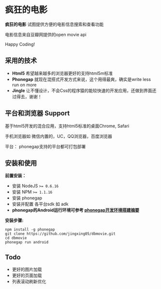 # 疯狂的电影

**疯狂的电影** 试图提供方便的电影信息搜索和查看功能

电影信息来自豆瓣网提供的open movie api

Happy Coding!

## 采用的技术

  * **Html5** 希望越来越多的浏览器更好的支持html5m标准
  * **Phonegap** 就现在混搭式开发方式来说，这个用得最爽，确实是write less run on more
  * **Jingle** 让不懂设计，不会Css的程序猿的能较快速的开发应用，还做到界面还过得去，谢谢！

## 平台和浏览器 Support

基于html5开发的混合应用，支持html5标准的桌面Chrome, Safari

手机浏览器如 微信内置的，UC，QQ浏览器，百度浏览器

平台： phonegap支持的平台都可打包部署

## 安装和使用

**前置安装：**

  * 安装 NodeJS `>= 0.6.16`
  * 安装 NPM `>= 1.1.16`
  * 安装 phonegap
  * 安装并配置 各平台sdk 如 adk
  * **phonegap的Android运行环境可参考 [phonegap开发环境搭建摘要][1]**

**安装步骤:**

    npm install -g phonegap 
    git clone https://github.com/jingxing05/dbmovie.git
    cd dbmovie
    phonegap run android


## Todo
* 更好的图片加载
* 更好的页面加载
* 列表滚动刷新优化

[1]:http://my.oschina.net/jingxing05/blog/265126 'android'